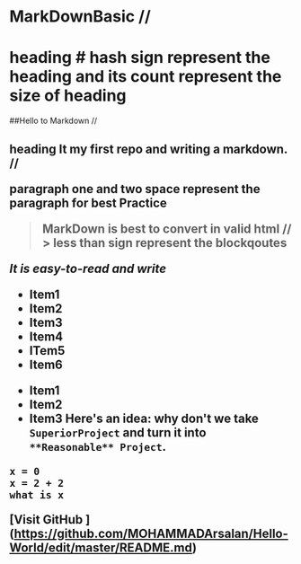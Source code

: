 # MarkDownBasic   // <h1>heading  # hash sign represent the heading and its count represent the size of heading 
##Hello to Markdown    // <h2> heading
It my first repo and writing a markdown.   //<p> paragraph one and two space represent the paragraph 
for best Practice

> MarkDown is best to convert in valid html // > less than sign represent the blockqoutes

*It is __easy-to-read__ and write* 
 * Item1
 * Item2
 * Item3
 * Item4
 * ITem5
 * Item6
 
 - Item1
 - Item2
 - Item3
Here's an idea: why don't we take `SuperiorProject` and turn it into `**Reasonable** Project`.


```
x = 0
x = 2 + 2
what is x
```
[Visit GitHub ] (https://github.com/MOHAMMADArsalan/Hello-World/edit/master/README.md)
